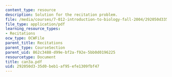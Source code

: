 ```yaml
---
content_type: resource
description: Solution for the recitation problem.
file: /media/courses/7-012-introduction-to-biology-fall-2004/292050d335d0beb1af95efe1309fbf47_can3a.pdf
file_type: application/pdf
learning_resource_types:
- Recitations
ocw_type: OCWFile
parent_title: Recitations
parent_type: CourseSection
parent_uid: 862c3488-d99e-bf2a-f92e-5bb0d0196225
resourcetype: Document
title: can3a.pdf
uid: 292050d3-35d0-beb1-af95-efe1309fbf47
---
```

